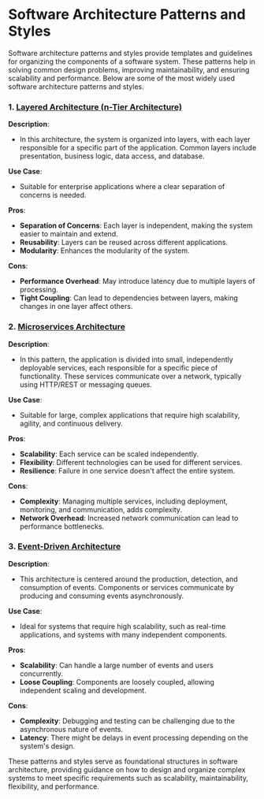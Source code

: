 # Software Architecture Patterns and Styles

Software architecture patterns and styles provide templates and guidelines for organizing the components of a software system. These patterns help in solving common design problems, improving maintainability, and ensuring scalability and performance. Below are some of the most widely used software architecture patterns and styles.

### 1. [Layered Architecture (n-Tier Architecture)](Multi-Tier-Architecture.md)
**Description**:
- In this architecture, the system is organized into layers, with each layer responsible for a specific part of the application. Common layers include presentation, business logic, data access, and database.

**Use Case**:
- Suitable for enterprise applications where a clear separation of concerns is needed.

**Pros**:
- **Separation of Concerns**: Each layer is independent, making the system easier to maintain and extend.
- **Reusability**: Layers can be reused across different applications.
- **Modularity**: Enhances the modularity of the system.

**Cons**:
- **Performance Overhead**: May introduce latency due to multiple layers of processing.
- **Tight Coupling**: Can lead to dependencies between layers, making changes in one layer affect others.

### 2. [Microservices Architecture](Microservices-Architecture.md)
**Description**:
- In this pattern, the application is divided into small, independently deployable services, each responsible for a specific piece of functionality. These services communicate over a network, typically using HTTP/REST or messaging queues.

**Use Case**:
- Suitable for large, complex applications that require high scalability, agility, and continuous delivery.

**Pros**:
- **Scalability**: Each service can be scaled independently.
- **Flexibility**: Different technologies can be used for different services.
- **Resilience**: Failure in one service doesn't affect the entire system.

**Cons**:
- **Complexity**: Managing multiple services, including deployment, monitoring, and communication, adds complexity.
- **Network Overhead**: Increased network communication can lead to performance bottlenecks.

### 3. [Event-Driven Architecture](Event-Driven-Architecture.md)
**Description**:
- This architecture is centered around the production, detection, and consumption of events. Components or services communicate by producing and consuming events asynchronously.

**Use Case**:
- Ideal for systems that require high scalability, such as real-time applications, and systems with many independent components.

**Pros**:
- **Scalability**: Can handle a large number of events and users concurrently.
- **Loose Coupling**: Components are loosely coupled, allowing independent scaling and development.

**Cons**:
- **Complexity**: Debugging and testing can be challenging due to the asynchronous nature of events.
- **Latency**: There might be delays in event processing depending on the system's design.

These patterns and styles serve as foundational structures in software architecture, providing guidance on how to design and organize complex systems to meet specific requirements such as scalability, maintainability, flexibility, and performance.

